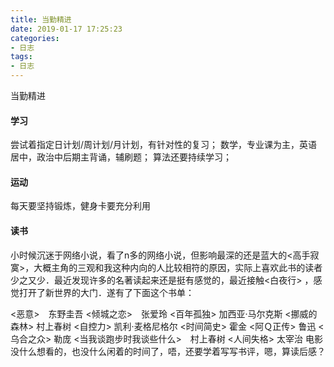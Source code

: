 ```yaml
---
title: 当勤精进
date: 2019-01-17 17:25:23
categories:
- 日志
tags:
- 日志
---
```


当勤精进
<!-- more -->

#### 学习

尝试着指定日计划/周计划/月计划，有针对性的复习；
数学，专业课为主，英语居中，政治中后期主背诵，辅刷题；
算法还要持续学习；

#### 运动

每天要坚持锻炼，健身卡要充分利用

#### 读书

小时候沉迷于网络小说，看了n多的网络小说，但影响最深的还是蓝大的<高手寂寞>，大概主角的三观和我这种内向的人比较相符的原因，实际上喜欢此书的读者少之又少．最近发现许多的名著读起来还是挺有感觉的，最近接触<白夜行> ，感觉打开了新世界的大门．遂有了下面这个书单：

<恶意>　东野圭吾
<倾城之恋>　张爱玲
<百年孤独> 加西亚·马尔克斯
<挪威的森林> 村上春树
<自控力> 凯利·麦格尼格尔
<时间简史> 霍金
<阿Ｑ正传> 鲁迅
<乌合之众> 勒庞
<当我谈跑步时我谈些什么>　村上春树
<人间失格> 太宰治
电影没什么想看的，也没什么闲着的时间了，唔，还要学着写写书评，嗯，算读后感？
